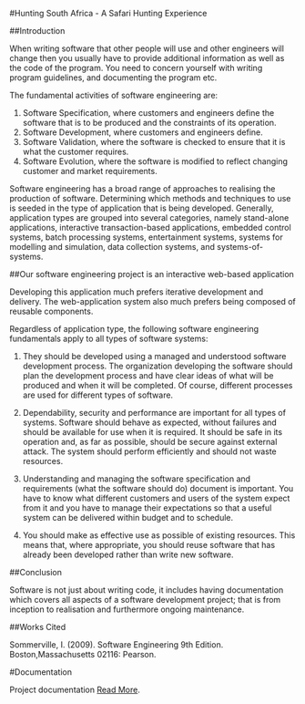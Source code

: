 #Hunting South Africa - A Safari Hunting Experience  

##Introduction  

When writing software that other people will use and other engineers will change then you usually have to provide additional information as well as the code of the program. You need to concern yourself with writing program guidelines, and documenting the program etc.  

The fundamental activities of software engineering are:  
1.	 Software Specification, where customers and engineers define the software that is to be produced and the constraints of its operation.  
2.	Software Development, where customers and engineers define.  
3.	Software Validation, where the software is checked to ensure that it is what the customer requires.  
4.	Software Evolution, where the software is modified to reflect changing customer and market requirements.  

Software engineering has a broad range of approaches to realising the production of software.  Determining which methods and techniques to use is seeded in the type of application that is being developed. Generally, application types are grouped into several categories, namely stand-alone applications, interactive transaction-based applications, embedded control systems, batch processing systems, entertainment systems, systems for modelling and simulation, data collection systems, and systems-of-systems.

##Our software engineering project is an interactive web-based application  

Developing this application much prefers iterative development and delivery. The web-application system also much prefers being composed of reusable components.  

Regardless of application type, the following software engineering fundamentals apply to all types of software systems:  

1.	They should be developed using a managed and understood software development process. The organization developing the software should plan the development process and have clear ideas of what will be produced and when it will be completed. Of course, different processes are used for different types of software.  

2.	 Dependability, security and performance are important for all types of systems. Software should behave as expected, without failures and should be available for use when it is required. It should be safe in its operation and, as far as possible, should be secure against external attack. The system should perform efficiently and should not waste resources.  

3.	Understanding and managing the software specification and requirements (what the software should do) document is important. You have to know what different customers and users of the system expect from it and you have to manage their expectations so that a useful system can be delivered within budget and to schedule.  

4.	 You should make as effective use as possible of existing resources. This means that, where appropriate, you should reuse software that has already been developed rather than write new software.  

##Conclusion  

Software is not just about writing code, it includes having documentation which covers all aspects of a software development project; that is from inception to realisation and furthermore ongoing maintenance.  

##Works Cited  

Sommerville, I. (2009). Software Engineering 9th Edition. Boston,Massachusetts 02116: Pearson.    

#Documentation  

Project documentation [Read More](https://github.com/SoftwareDesign4/websiteproject/wiki).

